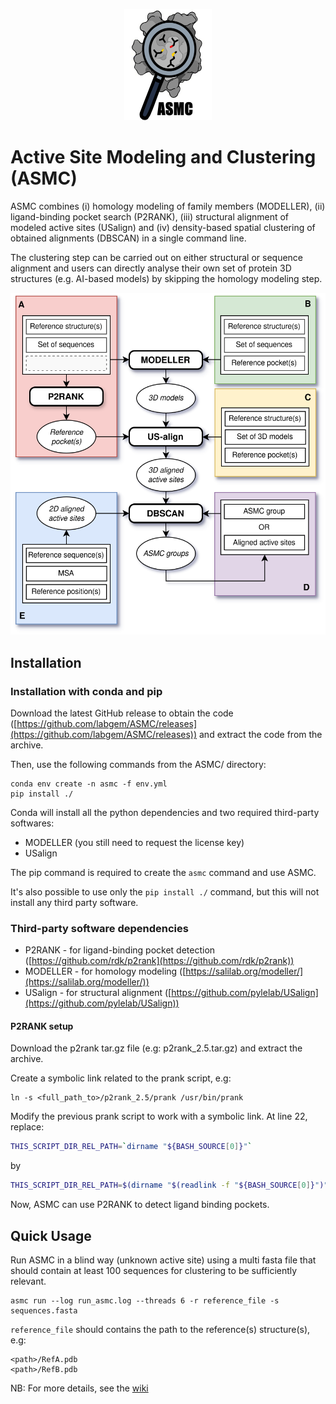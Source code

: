 <!-- ![ASMC logo](docs/asmc.png) -->
<!-- center and resize the image with html syntax -->
<p align="center">
  <img src="docs/asmc.png" alt="ASMC logo"
       width="140"
       height="178"
    />
</p>

# Active Site Modeling and Clustering (ASMC)

ASMC combines (i) homology modeling of family members (MODELLER), (ii) ligand-binding pocket search (P2RANK), (iii) structural alignment of modeled active sites (USalign) and (iv) density-based spatial clustering of obtained alignments (DBSCAN) in a single command line.

The clustering step can be carried out on either structural or sequence alignment and users can directly analyse their own set of protein 3D structures (e.g. AI-based models) by skipping the homology modeling step.

<!-- ![ASMC workflow](docs/ASMC_workflow.svg) -->
<!-- center and resize the image with html syntax -->
<p align="center">
  <img src="docs/ASMC_workflow.svg" alt="ASMC workflow" />
</p>

## Installation

### Installation with conda and pip

Download the latest GitHub release to obtain the code ([https://github.com/labgem/ASMC/releases](https://github.com/labgem/ASMC/releases)) and extract the code from the archive.

Then, use the following commands from the ASMC/ directory:
```
conda env create -n asmc -f env.yml
pip install ./
```

Conda will install all the python dependencies and two required third-party softwares:
- MODELLER (you still need to request the license key)
- USalign

The pip command is required to create the `asmc` command and use ASMC.

It's also possible to use only the `pip install ./` command, but this will not install any third party software.

### Third-party software dependencies

- P2RANK - for ligand-binding pocket detection ([https://github.com/rdk/p2rank](https://github.com/rdk/p2rank))
- MODELLER - for homology modeling ([https://salilab.org/modeller/](https://salilab.org/modeller/))
- USalign - for structural alignment ([https://github.com/pylelab/USalign](https://github.com/pylelab/USalign))

#### P2RANK setup

Download the p2rank tar.gz file (e.g: p2rank_2.5.tar.gz) and extract the archive.

Create a symbolic link related to the prank script, e.g:
```
ln -s <full_path_to>/p2rank_2.5/prank /usr/bin/prank
```

Modify the previous prank script to work with a symbolic link. At line 22, replace:
```bash
THIS_SCRIPT_DIR_REL_PATH=`dirname "${BASH_SOURCE[0]}"`
```
by
```bash
THIS_SCRIPT_DIR_REL_PATH=$(dirname "$(readlink -f "${BASH_SOURCE[0]}")")
```

Now, ASMC can use P2RANK to detect ligand binding pockets.

## Quick Usage

Run ASMC in a blind way (unknown active site) using a multi fasta file that should contain at least 100 sequences for clustering to be sufficiently relevant.

```
asmc run --log run_asmc.log --threads 6 -r reference_file -s sequences.fasta
```

`reference_file` should contains the path to the reference(s) structure(s), e.g:
```
<path>/RefA.pdb
<path>/RefB.pdb
```

NB: For more details, see the [wiki](https://github.com/labgem/ASMC/wiki)
